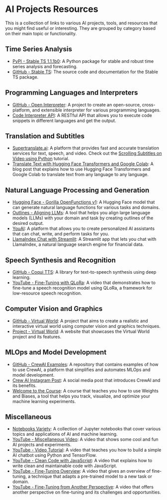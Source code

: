 # AI Projects Resources
This is a collection of links to various AI projects, tools, and resources that you might find useful or interesting. They are grouped by category based on their main topic or functionality.

## Time Series Analysis
- [PyPI - Stable TS 1.1.1b0](https://pypi.org/project/stable-ts/1.1.1b0/): A Python package for stable and robust time series analysis and forecasting.
- [GitHub - Stable TS](https://github.com/jianfch/stable-ts): The source code and documentation for the Stable TS package.

## Programming Languages and Interpreters
- [GitHub - Open Interpreter](https://github.com/KillianLucas/open-interpreter): A project to create an open-source, cross-platform, and extensible interpreter for various programming languages.
- [Code Interpreter API](https://github.com/shroominic/codeinterpreter-api): A RESTful API that allows you to execute code snippets in different languages and get the output.

## Translation and Subtitles
- [Supertranslate.ai](https://github.com/ramsrigouthamg/Supertranslate.ai/blob/main/Scrolling_Subtitles_On_Video_using_Python/Scrolling_Subtitles_On_Video_using_Python.ipynb): A platform that provides fast and accurate translation services for text, speech, and video. Check out the [Scrolling Subtitles on Video using Python](https://github.com/ramsrigouthamg/Supertranslate.ai/blob/main/Scrolling_Subtitles_On_Video_using_Python/Scrolling_Subtitles_On_Video_using_Python.ipynb) tutorial.
- [Translate Text with Hugging Face Transformers and Google Colab](https://drlee.io/translate-text-from-any-language-to-any-language-with-hugging-face-transformers-and-google-colab-272876150a93): A blog post that explains how to use Hugging Face Transformers and Google Colab to translate text from any language to any language.

## Natural Language Processing and Generation
- [Hugging Face - Gorilla OpenFunctions v1](https://huggingface.co/TheBloke/gorilla-openfunctions-v1-GGUF): A Hugging Face model that can generate natural language functions for various tasks and domains.
- [Outlines - Aligning LLMs](https://github.com/outlines-dev/outlines): A tool that helps you align large language models (LLMs) with your domain and task by creating outlines of the desired output.
- [YouAI](https://youai.ai/): A platform that allows you to create personalized AI assistants that can chat, write, and perform tasks for you.
- [LlamaIndex Chat with Streamlit](https://github.com/carolinedlu/llamaindex-chat-with-streamlit-docs/blob/main/streamlit_app.py): A Streamlit app that lets you chat with LlamaIndex, a natural language search engine for financial data.

## Speech Synthesis and Recognition
- [GitHub - Coqui TTS](https://github.com/coqui-ai/TTS): A library for text-to-speech synthesis using deep learning.
- [YouTube - Fine-Tuning with QLoRa](https://www.youtube.com/watch?v=OQdp-OeG1as): A video that demonstrates how to fine-tune a speech recognition model using QLoRa, a framework for low-resource speech recognition.

## Computer Vision and Graphics
- [GitHub - Virtual World](https://github.com/gniziemazity/virtual-world): A project that aims to create a realistic and interactive virtual world using computer vision and graphics techniques.
- [Project - Virtual World](https://radufromfinland.com/projects/virtualworld/): A website that showcases the Virtual World project and its features.

## MLOps and Model Development
- [GitHub - CrewAI Examples](https://github.com/joaomdmoura/crewAI-examples): A repository that contains examples of how to use CrewAI, a platform that simplifies and automates MLOps and model development.
- [Crew AI Instagram Post](https://mer.vin/2024/01/crew-ai-instagram-post/): A social media post that introduces CrewAI and its benefits.
- [Welcome to the Course](https://www.wandb.courses/courses/take/effective-mlops-model-development/lessons/40025747-welcome-to-the-course): A course that teaches you how to use Weights and Biases, a tool that helps you track, visualize, and optimize your machine learning experiments.

## Miscellaneous
- [Notebooks Variety](https://github.com/githubpradeep/notebooks): A collection of Jupyter notebooks that cover various topics and applications of AI and machine learning.
- [YouTube - Miscellaneous Video](https://www.youtube.com/watch?v=xPd8FFzIeOw): A video that shows some cool and fun AI projects and experiments.
- [YouTube - Video Tutorial](https://www.youtube.com/watch?v=paw7_cZoN1Q): A video that teaches you how to build a simple AI chatbot using Python and TensorFlow.
- [YouTube - Clean Code with JavaScript](https://www.youtube.com/watch?v=5iHejdqYIa8): A video that explains how to write clean and maintainable code with JavaScript.
- [YouTube - Fine-Tuning Overview](https://www.youtube.com/watch?v=OVqe6GTrDFM): A video that gives an overview of fine-tuning, a technique that adapts a pre-trained model to a new task or domain.
- [YouTube - Fine-Tuning from Another Perspective](https://www.youtube.com/watch?v=hZPfKrNeKpQ): A video that offers another perspective on fine-tuning and its challenges and opportunities.
